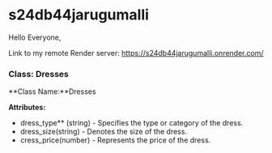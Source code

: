# s24db44jarugumalli

Hello Everyone,

Link to my remote Render server: https://s24db44jarugumalli.onrender.com/<br>

### Class: Dresses

**Class Name:**Dresses

**Attributes:** 
- dress_type** (string) - Specifies the type or category of the dress.
- dress_size(string) - Denotes the size of the dress.
- cress_price(number) - Represents the price of the dress.